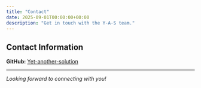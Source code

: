 ```yaml
---
title: "Contact"
date: 2025-09-01T00:00:00+00:00
description: "Get in touch with the Y-A-S team."
---
```


## Contact Information

**GitHub:** [Yet-another-solution](https://github.com/Yet-another-solution)

---

*Looking forward to connecting with you!*